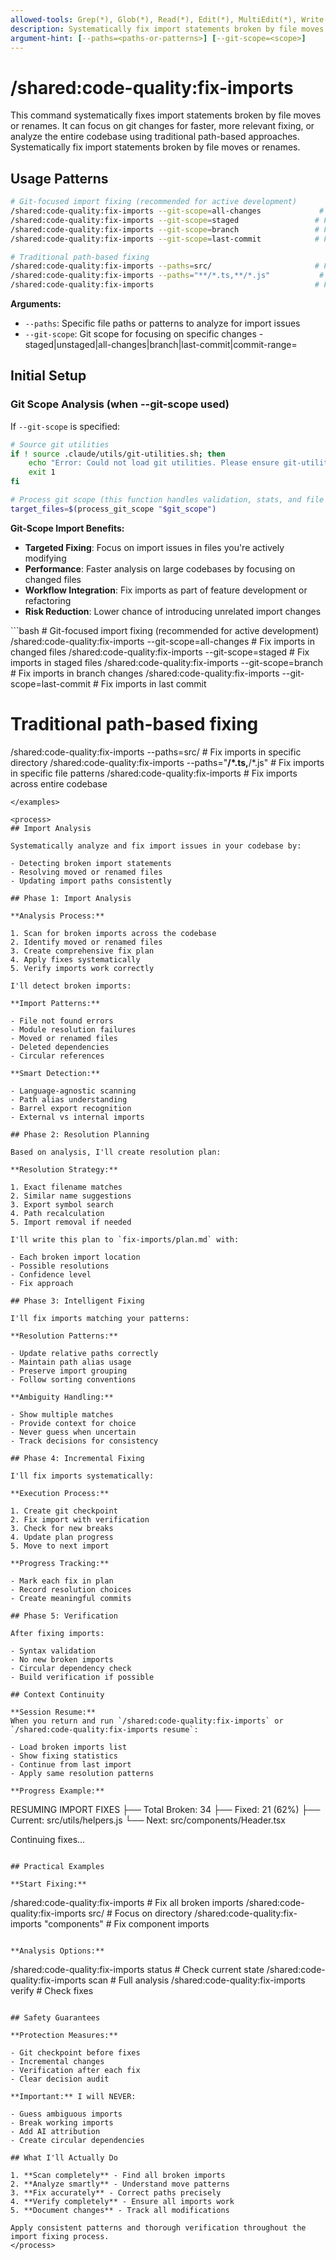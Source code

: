 ```yaml
---
allowed-tools: Grep(*), Glob(*), Read(*), Edit(*), MultiEdit(*), Write(*), Bash(*), LS(*), TodoWrite(*)
description: Systematically fix import statements broken by file moves or renames
argument-hint: [--paths=<paths-or-patterns>] [--git-scope=<scope>]
---
```


# /shared:code-quality:fix-imports

<context>
This command systematically fixes import statements broken by file moves or renames. It can focus on git changes for faster, more relevant fixing, or analyze the entire codebase using traditional path-based approaches.
</context>

<instructions>
Systematically fix import statements broken by file moves or renames.

## Usage Patterns

```bash
# Git-focused import fixing (recommended for active development)
/shared:code-quality:fix-imports --git-scope=all-changes             # Fix imports in changed files
/shared:code-quality:fix-imports --git-scope=staged                 # Fix imports in staged files
/shared:code-quality:fix-imports --git-scope=branch                 # Fix imports in branch changes
/shared:code-quality:fix-imports --git-scope=last-commit            # Fix imports in last commit

# Traditional path-based fixing
/shared:code-quality:fix-imports --paths=src/                       # Fix imports in specific directory
/shared:code-quality:fix-imports --paths="**/*.ts,**/*.js"           # Fix imports in specific file patterns
/shared:code-quality:fix-imports                                    # Fix imports across entire codebase
```

**Arguments:**

- `--paths`: Specific file paths or patterns to analyze for import issues
- `--git-scope`: Git scope for focusing on specific changes - staged|unstaged|all-changes|branch|last-commit|commit-range=<range>

## Initial Setup

### Git Scope Analysis (when --git-scope used)

If `--git-scope` is specified:

```bash
# Source git utilities
if ! source .claude/utils/git-utilities.sh; then
    echo "Error: Could not load git utilities. Please ensure git-utilities.sh exists." >&2
    exit 1
fi

# Process git scope (this function handles validation, stats, and file listing)
target_files=$(process_git_scope "$git_scope")
```

**Git-Scope Import Benefits:**

- **Targeted Fixing**: Focus on import issues in files you're actively modifying
- **Performance**: Faster analysis on large codebases by focusing on changed files
- **Workflow Integration**: Fix imports as part of feature development or refactoring
- **Risk Reduction**: Lower chance of introducing unrelated import changes

</instructions>

<examples>
```bash
# Git-focused import fixing (recommended for active development)
/shared:code-quality:fix-imports --git-scope=all-changes             # Fix imports in changed files
/shared:code-quality:fix-imports --git-scope=staged                 # Fix imports in staged files
/shared:code-quality:fix-imports --git-scope=branch                 # Fix imports in branch changes
/shared:code-quality:fix-imports --git-scope=last-commit            # Fix imports in last commit

# Traditional path-based fixing

/shared:code-quality:fix-imports --paths=src/ # Fix imports in specific directory
/shared:code-quality:fix-imports --paths="**/\*.ts,**/\*.js" # Fix imports in specific file patterns
/shared:code-quality:fix-imports # Fix imports across entire codebase

```
</examples>

<process>
## Import Analysis

Systematically analyze and fix import issues in your codebase by:

- Detecting broken import statements
- Resolving moved or renamed files
- Updating import paths consistently

## Phase 1: Import Analysis

**Analysis Process:**

1. Scan for broken imports across the codebase
2. Identify moved or renamed files
3. Create comprehensive fix plan
4. Apply fixes systematically
5. Verify imports work correctly

I'll detect broken imports:

**Import Patterns:**

- File not found errors
- Module resolution failures
- Moved or renamed files
- Deleted dependencies
- Circular references

**Smart Detection:**

- Language-agnostic scanning
- Path alias understanding
- Barrel export recognition
- External vs internal imports

## Phase 2: Resolution Planning

Based on analysis, I'll create resolution plan:

**Resolution Strategy:**

1. Exact filename matches
2. Similar name suggestions
3. Export symbol search
4. Path recalculation
5. Import removal if needed

I'll write this plan to `fix-imports/plan.md` with:

- Each broken import location
- Possible resolutions
- Confidence level
- Fix approach

## Phase 3: Intelligent Fixing

I'll fix imports matching your patterns:

**Resolution Patterns:**

- Update relative paths correctly
- Maintain path alias usage
- Preserve import grouping
- Follow sorting conventions

**Ambiguity Handling:**

- Show multiple matches
- Provide context for choice
- Never guess when uncertain
- Track decisions for consistency

## Phase 4: Incremental Fixing

I'll fix imports systematically:

**Execution Process:**

1. Create git checkpoint
2. Fix import with verification
3. Check for new breaks
4. Update plan progress
5. Move to next import

**Progress Tracking:**

- Mark each fix in plan
- Record resolution choices
- Create meaningful commits

## Phase 5: Verification

After fixing imports:

- Syntax validation
- No new broken imports
- Circular dependency check
- Build verification if possible

## Context Continuity

**Session Resume:**
When you return and run `/shared:code-quality:fix-imports` or `/shared:code-quality:fix-imports resume`:

- Load broken imports list
- Show fixing statistics
- Continue from last import
- Apply same resolution patterns

**Progress Example:**

```

RESUMING IMPORT FIXES
├── Total Broken: 34
├── Fixed: 21 (62%)
├── Current: src/utils/helpers.js
└── Next: src/components/Header.tsx

Continuing fixes...

```

## Practical Examples

**Start Fixing:**

```

/shared:code-quality:fix-imports # Fix all broken imports
/shared:code-quality:fix-imports src/ # Focus on directory
/shared:code-quality:fix-imports "components" # Fix component imports

```

**Analysis Options:**

```

/shared:code-quality:fix-imports status # Check current state
/shared:code-quality:fix-imports scan # Full analysis
/shared:code-quality:fix-imports verify # Check fixes

```

## Safety Guarantees

**Protection Measures:**

- Git checkpoint before fixes
- Incremental changes
- Verification after each fix
- Clear decision audit

**Important:** I will NEVER:

- Guess ambiguous imports
- Break working imports
- Add AI attribution
- Create circular dependencies

## What I'll Actually Do

1. **Scan completely** - Find all broken imports
2. **Analyze smartly** - Understand move patterns
3. **Fix accurately** - Correct paths precisely
4. **Verify completely** - Ensure all imports work
5. **Document changes** - Track all modifications

Apply consistent patterns and thorough verification throughout the import fixing process.
</process>
```
